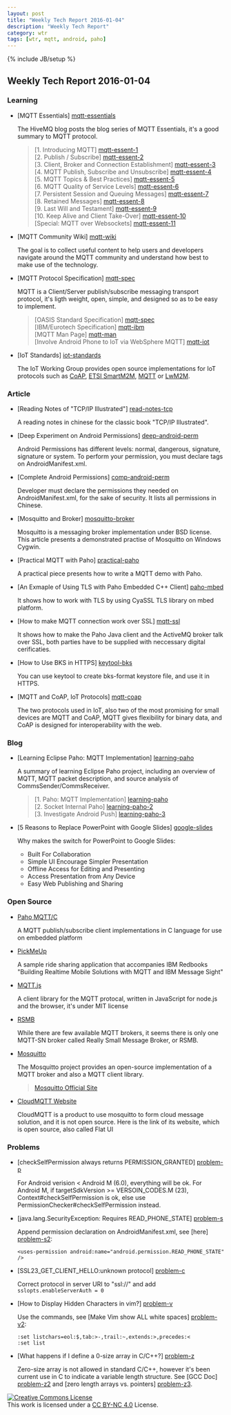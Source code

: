 ```yaml
---
layout: post
title: "Weekly Tech Report 2016-01-04"
description: "Weekly Tech Report"
category: wtr
tags: [wtr, mqtt, android, paho]
---
```

{% include JB/setup %}

## Weekly Tech Report 2016-01-04

### Learning

+   [MQTT Essentials] [mqtt-essentials]

	The HiveMQ blog posts the blog series of MQTT Essentials, it's a good summary
	to MQTT protocol.

	> [1. Introducing MQTT] [mqtt-essent-1]  
	> [2. Publish / Subscribe] [mqtt-essent-2]  
	> [3. Client, Broker and Connection Establishment] [mqtt-essent-3]  
	> [4. MQTT Publish, Subscribe and Unsubscribe] [mqtt-essent-4]  
	> [5. MQTT Topics & Best Practices] [mqtt-essent-5]  
	> [6. MQTT Quality of Service Levels] [mqtt-essent-6]  
	> [7. Persistent Session and Queuing Messages] [mqtt-essent-7]  
	> [8. Retained Messages] [mqtt-essent-8]  
	> [9. Last Will and Testament] [mqtt-essent-9]  
	> [10. Keep Alive and Client Take-Over] [mqtt-essent-10]  
	> [Special: MQTT over Websockets] [mqtt-essent-11]

[mqtt-essentials]: http://forkbomb-blog.de/2015/all-you-need-to-know-about-mqtt
[mqtt-essent-1]: http://www.hivemq.com/mqtt-essentials-part-1-introducing-mqtt/
[mqtt-essent-2]: http://www.hivemq.com/mqtt-essentials-part2-publish-subscribe/
[mqtt-essent-3]: http://www.hivemq.com/mqtt-essentials-part-3-client-broker-connection-establishment/
[mqtt-essent-4]: http://www.hivemq.com/mqtt-essentials-part-4-mqtt-publish-subscribe-unsubscribe/
[mqtt-essent-5]: http://www.hivemq.com/mqtt-essentials-part-5-mqtt-topics-best-practices/
[mqtt-essent-6]: http://www.hivemq.com/mqtt-essentials-part-6-mqtt-quality-of-service-levels/
[mqtt-essent-7]: http://www.hivemq.com/mqtt-essentials-part-7-persistent-session-queuing-messages/
[mqtt-essent-8]: http://www.hivemq.com/mqtt-essentials-part-8-retained-messages/
[mqtt-essent-9]: http://www.hivemq.com/mqtt-essentials-part-9-last-will-and-testament/
[mqtt-essent-10]: http://www.hivemq.com/mqtt-essentials-part-10-alive-client-take-over/
[mqtt-essent-11]: http://www.hivemq.com/mqtt-essentials-special-mqtt-over-websockets/

+   [MQTT Community Wiki] [mqtt-wiki]

    The goal is to collect useful content to help users and developers navigate
    around the MQTT community and understand how best to make use of the 
    technology.

[mqtt-wiki]: https://github.com/mqtt/mqtt.github.io/wiki

+   [MQTT Protocol Specification] [mqtt-spec]

    MQTT is a Client/Server publish/subscribe messaging transport protocol, it's
    ligth weight, open, simple, and designed so as to be easy to implement.

    > [OASIS Standard Specification] [mqtt-spec]  
    > [IBM/Eurotech Specification] [mqtt-ibm]  
    > [MQTT Man Page] [mqtt-man]  
    > [Involve Android Phone to IoT via WebSphere MQTT] [mqtt-iot]

[mqtt-spec]: http://docs.oasis-open.org/mqtt/mqtt/v3.1.1/os/mqtt-v3.1.1-os.html
[mqtt-ibm]: http://public.dhe.ibm.com/software/dw/webservices/ws-mqtt/mqtt-v3r1.html
[mqtt-man]: http://mosquitto.org/man/mqtt-7.html
[mqtt-iot]: https://www.ibm.com/developerworks/cn/websphere/library/techarticles/1109_wangb_mqandroid/1109_wangb_mqandroid.html

+   [IoT Standards] [iot-standards]

    The IoT Working Group provides open source implementations for IoT protocols
    such as [CoAP], [ETSI SmartM2M], [MQTT] or [LwM2M].

[iot-standards]: http://iot.eclipse.org/standards
[coap]: http://iot.eclipse.org/standards#coap
[etsi smartm2m]: http://iot.eclipse.org/standards#etsi-smartm2m
[mqtt]: http://iot.eclipse.org/standards#mqtt
[lwm2m]: http://iot.eclipse.org/standards#oma-lwm2m

### Article

+   [Reading Notes of "TCP/IP Illustrated"] [read-notes-tcp]

    A reading notes in chinese for the classic book "TCP/IP Illustrated".

[read-notes-tcp]: http://www.cnblogs.com/fengzanfeng/articles/1339347.html

+   [Deep Experiment on Android Permissions] [deep-android-perm]

    Android Permissions has different levels: normal, dangerous, signature, 
    signature or system. To perform your permission, you must declare <permission>
    tags on AndroidManifest.xml.

[deep-android-perm]: http://blog.csdn.net/t12x3456/article/details/7749200

+   [Complete Android Permissions] [comp-android-perm]

    Developer must declare the permissions they needed on AndroidManifest.xml,
    for the sake of security. It lists all permissions in Chinese.

[comp-android-perm]: http://www.cnblogs.com/ganzhijie/archive/2010/08/21/1805573.html

+   [Mosquitto and Broker] [mosquitto-broker]

    Mosquitto is a messaging broker implementation under BSD license. This article
    presents a demonstrated practise of Mosquitto on Windows Cygwin.

[mosquitto-broker]: http://blog.csdn.net/akof1314/article/details/7494572

+   [Practical MQTT with Paho] [practical-paho]

    A practical piece presents how to write a MQTT demo with Paho.

[practical-paho]: http://www.infoq.com/articles/practical-mqtt-with-paho

+   [An Exmaple of Using TLS with Paho Embedded C++ Client] [paho-mbed]

    It shows how to work with TLS by using CyaSSL TLS library on mbed platform.

[paho-mbed]: http://modelbasedtesting.co.uk/?p=181

+   [How to make MQTT connection work over SSL] [mqtt-ssl]

    It shows how to make the Paho Java client and the ActiveMQ broker talk over 
    SSL, both parties have to be supplied with neccessary digital cerificaties.

[mqtt-ssl]: https://github.com/Hill30/mqtt-client/wiki/How-to-make-MQTT-connection-work-over-SSL

+   [How to Use BKS in HTTPS] [keytool-bks]

    You can use keytool to create bks-format keystore file, and use it in HTTPS.

[keytool-bks]: http://www.cnblogs.com/duwei/p/3671966.html

+   [MQTT and CoAP, IoT Protocols] [mqtt-coap]

    The two protocols used in IoT, also two of the most promising for small devices
    are MQTT and CoAP, MQTT gives flexibility for binary data, and CoAP is designed
    for interoperability with the web.

[mqtt-coap]: https://eclipse.org/community/eclipse_newsletter/2014/february/article2.php

### Blog

+   [Learning Eclipse Paho: MQTT Implementation] [learning-paho]

    A summary of learning Eclipse Paho project, including an overview of MQTT,
    MQTT packet description, and source analysis of CommsSender/CommsReceiver.

	> [1. Paho: MQTT Implementation] [learning-paho]  
	> [2. Socket Internal Paho] [learning-paho-2]  
	> [3. Investigate Android Push] [learning-paho-3]

[learning-paho]: http://blog.csdn.net/yangzl2008/article/details/8861069
[learning-paho-2]: http://blog.csdn.net/yangzl2008/article/details/8866066
[learning-paho-3]: http://blog.csdn.net/yangzl2008/article/details/8860621

+   [5 Reasons to Replace PowerPoint with Google Slides] [google-slides]

    Why makes the switch for PowerPoint to Google Slides:

    +   Built For Collaboration
    +   Simple UI Encourage Simpler Presentation
    +   Offline Access for Editing and Presenting
    +   Access Presentation from Any Device
    +   Easy Web Publishing and Sharing

[google-slides]: https://www.insidehighered.com/blogs/technology-and-learning/5-reasons-replace-powerpoint-google-slides

### Open Source

+   [Paho MQTT/C](http://git.eclipse.org/c/paho/org.eclipse.paho.mqtt.c.git)

    A MQTT publish/subscribe client implementations in C language for use on 
    embedded platform

+   [PickMeUp](https://github.com/ibm-messaging/mqtt-PickMeUp.git)

    A sample ride sharing application that accompanies IBM Redbooks "Building 
    Realtime Mobile Solutions with MQTT and IBM Message Sight"

+   [MQTT.js](https://www.npmjs.com/package/mqtt)

    A client library for the MQTT protocal, written in JavaScript for node.js
    and the browser, it's under MIT license

+   [RSMB](https://github.com/MichalFoksa/rsmb)

    While there are few available MQTT brokers, it seems there is only one
    MQTT-SN broker called Really Small Message Broker, or RSMB.

+   [Mosquitto](http://www.eclipse.org/mosquitto/)

    The Mosquitto project provides an open-source implementation of a MQTT
    broker and also a MQTT client library.

    > [Mosquitto Official Site](http://mosquitto.org/)

+   [CloudMQTT Website](https://github.com/CloudMQTT/cloudmqtt-website)

    CloudMQTT is a product to use mosquitto to form cloud message solution,
    and it is not open source. Here is the link of its website, which is
    open source, also called Flat UI

### Problems

+   [checkSelfPermission always returns PERMISSION_GRANTED] [problem-p]

    For Android verision < Android M (6.0), everything will be ok. For Android
    M, if targetSdkVersion >= VERSOIN_CODES.M (23), Context#checkSelfPermission
    is ok, else use PermissionChecker#checkSelfPermission instead.

[problem-p]: http://my.oschina.net/u/990728/blog/549914?fromerr=PvyCq00O

+   [java.lang.SecurityException: Requires READ_PHONE_STATE] [problem-s]

    Append permission declaration on AndroidManifest.xml, see [here] [problem-s2]:

        <uses-permission android:name="android.permission.READ_PHONE_STATE" />

[problem-s]: http://www.cnblogs.com/dava/p/3698126.html
[problem-s2]: http://stackoverflow.com/questions/7178941/android-read-phone-state

+   [SSL23_GET_CLIENT_HELLO:unknown protocol] [problem-c]

    Correct protocol in server URI to "ssl://" and add `sslopts.enableServerAuth = 0`

[problem-c]: http://www.bandh.de/2015/02/05/using-tls-in-the-paho-mqtt-c-api-together-with-the-mosquitto-browser/

+   [How to Display Hidden Characters in vim?] [problem-v]

    Use the commands, see [Make Vim show ALL white spaces] [problem-v2]:

        :set listchars=eol:$,tab:>-,trail:~,extends:>,precedes:<
        :set list

[problem-v]: http://askubuntu.com/questions/74485/how-to-display-hidden-characters-in-vim
[problem-v2]: http://stackoverflow.com/questions/1675688/make-vim-show-all-white-spaces-as-a-character

+   [What happens if I define a 0-size array in C/C++?] [problem-z]

    Zero-size array is not allowed in standard C/C++, however it's been current
    use in C to indicate a variable length structure. See [GCC Doc] [problem-z2]
    and [zero length arrays vs. pointers] [problem-z3].

[problem-z]: http://stackoverflow.com/questions/9722632/what-happens-if-i-define-a-0-size-array-in-c-c
[problem-z2]: https://gcc.gnu.org/onlinedocs/gcc/Zero-Length.html
[problem-z3]: http://stackoverflow.com/questions/627364/zero-length-arrays-vs-pointers


[![Creative Commons License][CC png]][CC BY-NC 4.0]<br/>
This work is licensed under a [CC BY-NC 4.0][] License.

[cc png]: https://i.creativecommons.org/l/by-nc/4.0/88x31.png
[cc by-nc 4.0]: http://creativecommons.org/licenses/by-nc/4.0/



